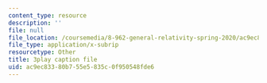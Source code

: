 ```yaml
---
content_type: resource
description: ''
file: null
file_location: /coursemedia/8-962-general-relativity-spring-2020/ac9ec83380b755e5835c0f950548fde6_JWSdeg4jkoY.vtt
file_type: application/x-subrip
resourcetype: Other
title: 3play caption file
uid: ac9ec833-80b7-55e5-835c-0f950548fde6
---
```

